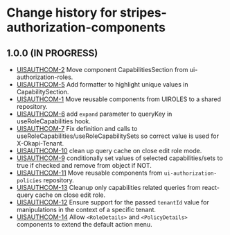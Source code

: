 # Change history for stripes-authorization-components

## 1.0.0 (IN PROGRESS)

* [UISAUTHCOM-2](https://folio-org.atlassian.net/browse/UISAUTHCOM-2) Move component CapabilitiesSection from ui-authorization-roles.
* [UISAUTHCOM-5](https://folio-org.atlassian.net/browse/UISAUTHCOM-5) Add formatter to highlight unique values in CapabilitySection.
* [UISAUTHCOM-1](https://folio-org.atlassian.net/browse/UISAUTHCOM-1) Move reusable components from UIROLES to a shared repository.
* [UISAUTHCOM-6](https://folio-org.atlassian.net/browse/UISAUTHCOM-6) add `expand` parameter to queryKey in useRoleCapabilities hook.
* [UISAUTHCOM-7](https://folio-org.atlassian.net/browse/UISAUTHCOM-7) Fix definition and calls to useRoleCapabilities/useRoleCapabilitySets so correct value is used for X-Okapi-Tenant.
* [UISAUTHCOM-10](https://folio-org.atlassian.net/browse/UISAUTHCOM-10) clean up query cache on close edit role mode.
* [UISAUTHCOM-9](https://folio-org.atlassian.net/browse/UISAUTHCOM-9) conditionally set values of selected capabilities/sets to true if checked and remove from object if NOT.
* [UISAUTHCOM-11](https://folio-org.atlassian.net/browse/UISAUTHCOM-11) Move reusable components from `ui-authorization-policies` repository.
* [UISAUTHCOM-13](https://folio-org.atlassian.net/browse/UISAUTHCOM-13) Cleanup only capabilities related queries from react-query cache on close edit role.
* [UISAUTHCOM-12](https://folio-org.atlassian.net/browse/UISAUTHCOM-12) Ensure support for the passed `tenantId` value for manipulations in the context of a specific tenant.
* [UISAUTHCOM-14](https://folio-org.atlassian.net/browse/UISAUTHCOM-14) Allow `<RoleDetails>` and `<PolicyDetails>` components to extend the default action menu.
